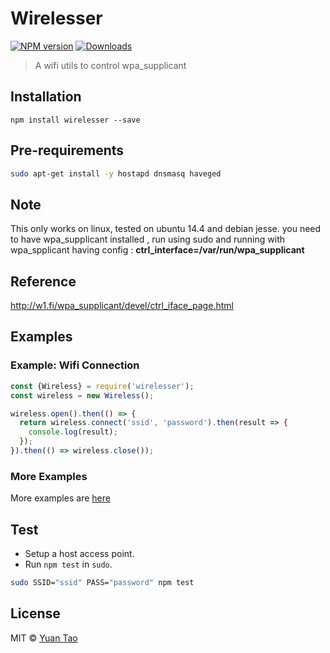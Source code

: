 # Wirelesser

[![NPM version][npm-image]][npm-url]
[![Downloads][download-image]][npm-url]

> A wifi utils to control wpa_supplicant

## Installation

`npm install wirelesser --save`

## Pre-requirements

```bash
sudo apt-get install -y hostapd dnsmasq haveged
```

## Note

This only works on linux, tested on ubuntu 14.4 and debian jesse.
you need to have wpa_supplicant installed , run using sudo and running  with wpa_spplicant having config : __ctrl_interface=/var/run/wpa_supplicant__

## Reference
http://w1.fi/wpa_supplicant/devel/ctrl_iface_page.html

## Examples

### Example: Wifi Connection

```js
const {Wireless} = require('wirelesser');
const wireless = new Wireless();

wireless.open().then(() => {
  return wireless.connect('ssid', 'password').then(result => {
    console.log(result);
  });
}).then(() => wireless.close());
````

### More Examples

More examples are [here](examples)

## Test

* Setup a host access point.
* Run `npm test` in `sudo`.
```bash
sudo SSID="ssid" PASS="password" npm test
```

## License

 MIT ©  [Yuan Tao](https://github.com/taoyuan)

[npm-url]: https://npmjs.org/package/wirelesser
[npm-image]: https://img.shields.io/npm/v/wirelesser.svg?style=flat

[download-image]: http://img.shields.io/npm/dm/wirelesser.svg?style=flat

